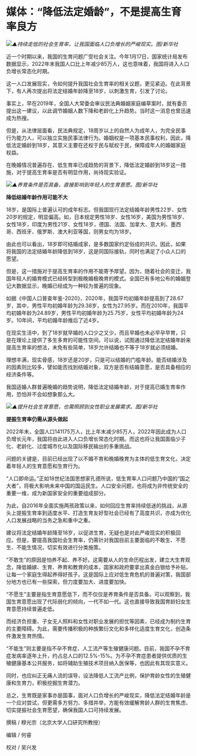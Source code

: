 # 媒体：“降低法定婚龄”，不是提高生育率良方

![](https://inews.gtimg.com/newsapp_bt/0/15669231279/1000)_▲持续走低的社会生育率，让我国面临人口负增长的严峻现实。图/新华社_

近一个时期以来，我国的生育问题广受社会关注。今年1月17日，国家统计局发布数据显示，2022年末我国人口比上年减少85万人，这也意味着，我国将进入人口负增长常态化时期。

这一人口发展现实，令如何提升我国社会生育率的相关议题，更见紧迫。在此背景下，有人再次提出将法定结婚年龄降至18岁，以刺激生育，引发了讨论。

事实上，早在2019年，全国人大常委会审议民法典婚姻家庭编草案时，就有委员提出这一建议，以此调节婚姻人数下降和老龄化上升趋势。当时这一消息也曾迅速成为热搜。

但是，从法律层面看，民法典规定，18周岁以上的自然人为成年人，为完全民事行为能力人，可以独立实施民事法律行为。婚姻权是一项基本民事权利，因此，降低法定婚龄到18岁，其意义主要在还权于民与赋权于民，保障成年人的婚姻家庭权益。

在晚婚情况普遍存在、低生育率已成趋势的背景下，降低法定婚龄到18岁这一措施，对于提高生育率是否有明显作用，尚待现实验证。

![](https://inews.gtimg.com/newsapp_bt/0/15669231297/1000)_▲养育条件是否具备，直接影响到年轻人的生育意愿。图/新华社_

**降低结婚年龄作用可能不大**

18岁，是国际上普遍认可的成年标志。但我国现行法定结婚年龄男性22岁、女性20岁的规定，明显偏高。如，日本规定男性18岁、女性16岁，美国为男性18岁、女性18岁，印度为男性21岁、女性18岁，德国、法国、加拿大、意大利、墨西哥、西班牙、俄罗斯、澳大利亚等国，则男女均为18岁。

由此也可以看出，18岁即可结婚成家，是多数国家约定俗成的共识。因此，如果将我国的法定结婚年龄降低到18岁，这是同国际接轨，同时也满足了小众人口的愿望。

但是，这一措施对于提高生育率的作用不能寄予厚望。因为，随着社会的变迁，我国年轻人的婚育模式已经转型到极晚婚极晚育的模式。全国已有多地公布的婚姻登记大数据显示，晚婚已经成为一种较为普遍的现象。

如据《中国人口普查年鉴-2020》，2020年，我国平均初婚年龄提高到了28.67岁，其中，男性平均初婚年龄为29.38岁，女性为27.95岁。而在2010年，我国平均初婚年龄为24.89岁，男性平均初婚年龄为25.75岁，女性平均初婚年龄为24岁。10年间，平均初婚年龄推后了近4岁。

在现实生活中，到了18岁就早婚的人口少之又少，而且早婚也未必早孕早育，只是在理论上提供了多生多育的可能性空间。可以说，试图通过降低法定结婚年龄来提高生育率的想法，未免有些简单，18岁允许结婚也不等于18岁就必须结婚。

理想丰满，现实骨感，18岁还是20岁，只是可以结婚的门槛年龄。能否结婚涉及的因素则比较多，譬如能否找到结婚对象，双方是否有结婚意愿，是否具备相应的经济条件等。

我国适婚人群普遍晚婚的趋势说明，降低法定结婚年龄，对于提高已婚生育率作用，恐怕并不会如想象那么大。

![](https://inews.gtimg.com/newsapp_bt/0/15669231299/1000)_▲提升社会生育意愿，也需照顾到女性职业发展需求。图/新华社_

**提振生育率仍需从源头做起**

2022年末，全国人口141175万人，比上年末减少85万人，2022年因此成为人口负增长元年，我国将由此进入人口负增长常态化时期。而这也将让我国面临少子化、老龄化、过度城市化以及国际移民输出的多重挑战。

问题的关键是，目前已经出现了以不婚不育和晚婚晚育为主体的低生育文化，决定着年轻人的生育意愿和生育行为。

“人口即命运。”正如18世纪法国思想家孔德所说，低生育率人口问题乃中国的“国之大者”，将极大影响未来中国的国运民生。人口安全问题，也将成为非传统安全的重要一维，成为新国家安全的重要组成部分。

为此，自2016年全面实施两孩政策以来，如何回应生育率持续低迷的挑战，从源头上提振生育率到适度水平、打造生育友好型社会已经有了高度共识，亦成为优化人口发展战略的当务之急和重中之重。

建议将法定结婚年龄降至18岁，以促进生育，无疑也是对此严峻现实的积极回应。但是，要提高我国社会生育率，仍需针对我国目前主要面临的不敢生、不愿生、不能生情况，切实有效进行分类施策。

“不敢生”的原因是怕养不起、养不好。这需要从人的生命历程出发，建立大生育观念，降低婚嫁、生育、养育和教育的成本，国家和政府要拿出真金白银给予补贴，让每一个家庭生得起养得好孩子。这是国际上应对低生育危机的普遍对策，我国部分地方也已有一些探索，但力度要加大、进度要加快。

“不愿生”主要是指生育意愿低下，而不仅仅是养育条件是否具备。可以观察到，我国生育意愿出现了代际弱化的倾向，一代不如一代。这也直接导致我国育龄妇女生育意愿持续普遍走低。

而经济负担重、子女无人照料和女性对职业发展的担忧等因素，已经成为制约生育的主要障碍。为此，需要传播积极的种族繁衍文化和多样化适度生育文化，创造条件激发生育热情。

“不能生”则主要是指不孕不育症、人工流产等生殖健康问题。目前，我国不孕不育症发病率逐年上升，约占总人口的12.5%-15%。为不孕不育症患者提供优质的生殖健康基本公共服务，如将辅助生殖技术项目纳入医保等，也因此有其现实意义。

同时，也应纠正无痛人流的误导，设法降低人工流产比例，保护育龄女性的生殖健康和生育力，积极挖掘生育潜力。

总之，生育既是家事亦是国事，面对人口负增长的严峻现实，降低法定结婚年龄是一个应对尝试，但更需多方努力、多措并举，方能有效缓解育龄人群的生育焦虑、切实提振社会生育愿望，确保我国人口可持续发展。

撰稿 / 穆光宗（北京大学人口研究所教授）

编辑 / 何睿

校对 / 吴兴发

